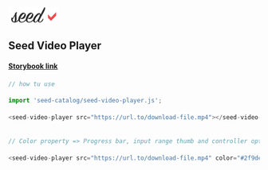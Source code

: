 ![](../../logo.png?v=4&s=100)

## Seed Video Player

#### [Storybook link ](http://seed-catalog.com/?path=/story/seed-catalog--seed-video-player)

 ```js
 // how tu use

import 'seed-catalog/seed-video-player.js';

<seed-video-player src="https://url.to/download-file.mp4"></seed-video-player>

```

 ```js

// Color property => Progress bar, input range thumb and controller options separator

<seed-video-player src="https://url.to/download-file.mp4" color="#2f9dec"></seed-video-player>

```